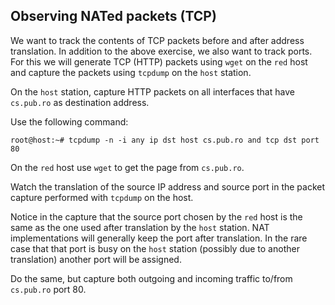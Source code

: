 ## Observing NATed packets (TCP)

We want to track the contents of TCP packets before and after address translation. In addition to the above exercise, we also want to track ports. For this we will generate TCP (HTTP) packets using `wget` on the `red` host and capture the packets using `tcpdump` on the `host` station.

On the `host` station, capture HTTP packets on all interfaces that have `cs.pub.ro` as destination address.

Use the following command:

```shell-session
root@host:~# tcpdump -n -i any ip dst host cs.pub.ro and tcp dst port 80
```

On the `red` host use `wget` to get the page from `cs.pub.ro`.

Watch the translation of the source IP address and source port in the packet capture performed with `tcpdump` on the host.

Notice in the capture that the source port chosen by the `red` host is the same as the one used after translation by the `host` station. NAT implementations will generally keep the port after translation. In the rare case that that port is busy on the `host` station (possibly due to another translation) another port will be assigned.

Do the same, but capture both outgoing and incoming traffic to/from `cs.pub.ro` port 80.

